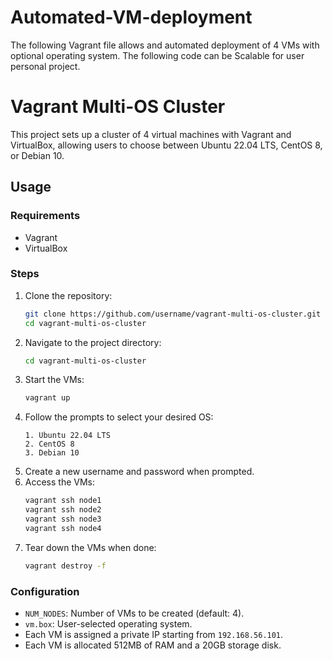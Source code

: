 # Automated-VM-deployment
The following Vagrant file allows and automated deployment of 4 VMs with optional operating system. The following code can be Scalable for user personal project.
# Vagrant Multi-OS Cluster

This project sets up a cluster of 4 virtual machines with Vagrant and VirtualBox, allowing users to choose between Ubuntu 22.04 LTS, CentOS 8, or Debian 10.

## Usage
### Requirements
- Vagrant
- VirtualBox

### Steps
1. Clone the repository:
    ```bash
    git clone https://github.com/username/vagrant-multi-os-cluster.git
    cd vagrant-multi-os-cluster
    ```
2. Navigate to the project directory:
    ```bash
    cd vagrant-multi-os-cluster
    ```
3. Start the VMs:
    ```bash
    vagrant up
    ```
4. Follow the prompts to select your desired OS:
    ```plaintext
    1. Ubuntu 22.04 LTS 
    2. CentOS 8
    3. Debian 10
    ```
5. Create a new username and password when prompted.
6. Access the VMs:
    ```bash
    vagrant ssh node1
    vagrant ssh node2
    vagrant ssh node3
    vagrant ssh node4
    ```
7. Tear down the VMs when done:
    ```bash
    vagrant destroy -f
    ```
### Configuration
- `NUM_NODES`: Number of VMs to be created (default: 4).
- `vm.box`: User-selected operating system.
- Each VM is assigned a private IP starting from `192.168.56.101`.
- Each VM is allocated 512MB of RAM and a 20GB storage disk.

